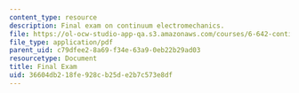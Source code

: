 ```yaml
---
content_type: resource
description: Final exam on continuum electromechanics.
file: https://ol-ocw-studio-app-qa.s3.amazonaws.com/courses/6-642-continuum-electromechanics-fall-2008/36604db218fe928cb25de2b7c573e8df_final_exam.pdf
file_type: application/pdf
parent_uid: c79dfee2-8a69-f34e-63a9-0eb22b29ad03
resourcetype: Document
title: Final Exam
uid: 36604db2-18fe-928c-b25d-e2b7c573e8df
---
```


